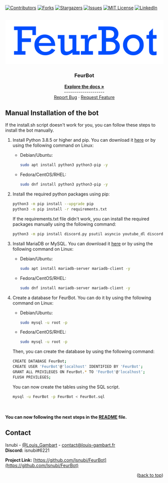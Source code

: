 <a name="readme-top"></a>

<!-- Projet Shields -->
[![Contributors][contributors-shield]][contributors-url]
[![Forks][forks-shield]][forks-url]
[![Stargazers][stars-shield]][stars-url]
[![Issues][issues-shield]][issues-url]
[![MIT License][license-shield]][license-url]
[![LinkedIn][linkedin-shield]][linkedin-url]



<!-- PROJECT LOGO -->
<br />
<div align="center">
  <a href="https://github.com/Isnubi/FeurBot/">
    <img src="docs/FEURBOT.png" alt="Visualization">
  </a>


<h3 align="center">FeurBot</h3>
  <p align="center">
    <a href="https://github.com/Isnubi/FeurBot/"><strong>Explore the docs »</strong></a>
    <br />--------------------
    <br />
    <a href="https://github.com/Isnubi/FeurBot/issues">Report Bug</a>
    ·
    <a href="https://github.com/Isnubi/FeurBot/issues">Request Feature</a>
  </p>
</div>


<!-- MANUAL INSTALLATION -->
## Manual Installation of the bot

If the install.sh script doesn't work for you, you can follow these steps to install the bot manually.

1. Install Python 3.8.5 or higher and pip. You can download it [here](https://www.python.org/downloads/) or by using the following command on Linux:

   * Debian/Ubuntu:
     ```sh
     sudo apt install python3 python3-pip -y
     ```
  
   * Fedora/CentOS/RHEL:
     ```sh
     sudo dnf install python3 python3-pip -y
     ```

2. Install the required python packages using pip:

    ```sh
    python3 -m pip install --upgrade pip
    python3 -m pip install -r requirements.txt
    ```
   
   If the requirements.txt file didn't work, you can install the required packages manually using the following command:
    ```sh
    python3 -m pip install discord.py psutil asyncio youtube_dl discord.py[voice] aiohttp mysql-connector-python
    ```

3. Install MariaDB or MySQL. You can download it [here](https://mariadb.org/download/) or by using the following command on Linux:

   * Debian/Ubuntu:
     ```sh
     sudo apt install mariadb-server mariadb-client -y
     ```
  
   * Fedora/CentOS/RHEL:
     ```sh
     sudo dnf install mariadb-server mariadb-client -y
     
4. Create a database for FeurBot. You can do it by using the following command on Linux:

    * Debian/Ubuntu:
      ```sh
      sudo mysql -u root -p
      ```
      
    * Fedora/CentOS/RHEL:
      ```sh
      sudo mysql -u root -p
      ```
      
    Then, you can create the database by using the following command:
      ```sh
      CREATE DATABASE FeurBot;
      CREATE USER 'FeurBot'@'localhost' IDENTIFIED BY 'FeurBot';
      GRANT ALL PRIVILEGES ON FeurBot.* TO 'FeurBot'@'localhost';
      FLUSH PRIVILEGES;
      ```
   
    You can now create the tables using the SQL script.
    ```sh
    mysql -u FeurBot -p FeurBot < FeurBot.sql
    ```

<br><br>**You can now following the next steps in the [README](README.md) file.**



<!-- CONTACT -->
## Contact


Isnubi - [@Louis_Gambart](https://twitter.com/Louis_Gambart) - [contact@louis-gambart.fr](mailto:contact@louis-gambart.fr)
<br>**Discord:** isnubi#6221

**Project Link:** [https://github.com/Isnubi/FeurBot](https://github.com/Isnubi/FeurBot)

<p align="right">(<a href="#readme-top">back to top</a>)</p>




<!-- MARKDOWN LINKS & IMAGES -->
<!-- https://www.markdownguide.org/basic-syntax/#reference-style-links -->
[contributors-shield]: https://img.shields.io/github/contributors/Isnubi/FeurBot.svg?style=for-the-badge
[contributors-url]: https://github.com/Isnubi/FeurBot/graphs/contributors
[forks-shield]: https://img.shields.io/github/forks/Isnubi/FeurBot.svg?style=for-the-badge
[forks-url]: https://github.com/Isnubi/FeurBot/network/members
[stars-shield]: https://img.shields.io/github/stars/Isnubi/FeurBot.svg?style=for-the-badge
[stars-url]: https://github.com/Isnubi/FeurBot/stargazers
[issues-shield]: https://img.shields.io/github/issues/Isnubi/FeurBot.svg?style=for-the-badge
[issues-url]: https://github.com/Isnubi/FeurBot/issues
[license-shield]: https://img.shields.io/github/license/Isnubi/FeurBot.svg?style=for-the-badge
[license-url]: https://github.com/Isnubi/FeurBot/blob/master/LICENSE.md
[linkedin-shield]: https://img.shields.io/badge/-LinkedIn-black.svg?style=for-the-badge&logo=linkedin&colorB=555
[linkedin-url]: https://linkedin.com/in/louis-gambart
[Python]: https://img.shields.io/badge/Python-3776AB?style=for-the-badge&logo=python&logoColor=white
[Python-url]: https://www.python.org/
[Mysql]: https://img.shields.io/badge/MySQL-00000F?style=for-the-badge&logo=mysql&logoColor=white
[Mysql-url]: https://www.mysql.com/
[Twitter-shield]: https://img.shields.io/twitter/follow/Louis_Gambart?style=social
[Twitter-url]: https://twitter.com/Louis_Gambart/